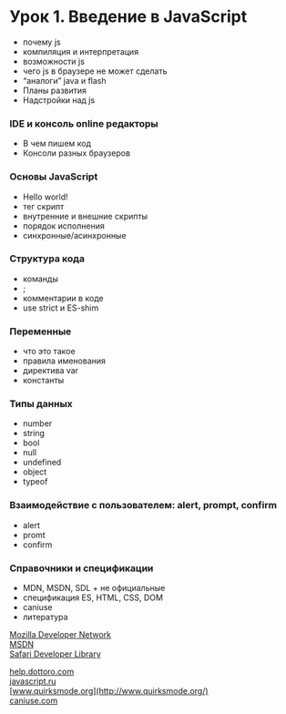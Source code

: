 # Урок 1. Введение в JavaScript  

* почему js  
* компиляция и интерпретация  
* возможности js  
* чего js в браузере не может сделать  
* “аналоги” java и flash  
* Планы развития  
* Надстройки над js  

### IDE и консоль online редакторы  
* В чем пишем код  
* Консоли разных браузеров  

### Основы JavaScript
* Hello world!  
* тег скрипт  
* внутренние и внешние скрипты  
* порядок исполнения  
* синхронные/асинхронные  

### Структура кода
* команды  
* ;  
* комментарии в коде  
* use strict  и ES-shim  

### Переменные
* что это такое  
* правила именования  
* директива var  
* константы  

### Типы данных
* number  
* string  
* bool  
* null  
* undefined  
* object  
* typeof  

### Взаимодействие с пользователем: alert, prompt, confirm
* alert  
* promt  
* confirm  

### Справочники и спецификации
* MDN, MSDN, SDL + не официальные  
* спецификация ES, HTML, CSS, DOM  
* caniuse  
* литература  

[Mozilla Developer Network](https://developer.mozilla.org/ru/docs/Web/JavaScript)  
[MSDN](https://msdn.microsoft.com/ru-ru/default.aspx)  
[Safari Developer Library](https://developer.apple.com/safari/resources/)  

[help.dottoro.com](http://help.dottoro.com/)  
[javascript.ru](http://es5.javascript.ru/)  
[www.quirksmode.org](http://www.quirksmode.org/)  
[caniuse.com](http://caniuse.com/)  
